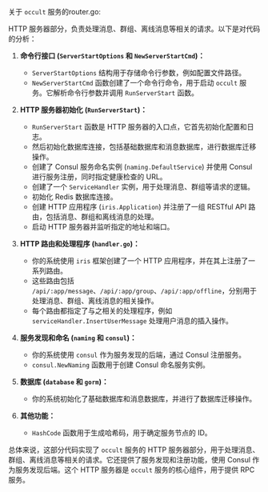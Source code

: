 关于 `occult` 服务的router.go:

HTTP 服务器部分，负责处理消息、群组、离线消息等相关的请求。以下是对代码的分析：

1. **命令行接口 (`ServerStartOptions` 和 `NewServerStartCmd`)：**
    - `ServerStartOptions` 结构用于存储命令行参数，例如配置文件路径。
    - `NewServerStartCmd` 函数创建了一个命令行命令，用于启动 `occult` 服务。它解析命令行参数并调用 `RunServerStart` 函数。

2. **HTTP 服务器初始化 (`RunServerStart`)：**
    - `RunServerStart` 函数是 HTTP 服务器的入口点，它首先初始化配置和日志。
    - 然后初始化数据库连接，包括基础数据库和消息数据库，进行数据库迁移操作。
    - 创建了 Consul 服务命名实例 (`naming.DefaultService`) 并使用 Consul 进行服务注册，同时指定健康检查的 URL。
    - 创建了一个 `ServiceHandler` 实例，用于处理消息、群组等请求的逻辑。
    - 初始化 Redis 数据库连接。
    - 创建 HTTP 应用程序 (`iris.Application`) 并注册了一组 RESTful API 路由，包括消息、群组和离线消息的处理。
    - 启动 HTTP 服务器并监听指定的地址和端口。

3. **HTTP 路由和处理程序 (`handler.go`)：**
    - 你的系统使用 `iris` 框架创建了一个 HTTP 应用程序，并在其上注册了一系列路由。
    - 这些路由包括 `/api/:app/message`、`/api/:app/group`、`/api/:app/offline`，分别用于处理消息、群组、离线消息的相关操作。
    - 每个路由都指定了与之相关的处理程序，例如 `serviceHandler.InsertUserMessage` 处理用户消息的插入操作。

4. **服务发现和命名 (`naming` 和 `consul`)：**
    - 你的系统使用 `consul` 作为服务发现的后端，通过 Consul 注册服务。
    - `consul.NewNaming` 函数用于创建 Consul 命名服务实例。

5. **数据库 (`database` 和 `gorm`)：**
    - 你的系统初始化了基础数据库和消息数据库，并进行了数据库迁移操作。

6. **其他功能：**
    - `HashCode` 函数用于生成哈希码，用于确定服务节点的 ID。

总体来说，这部分代码实现了 `occult` 服务的 HTTP 服务器部分，用于处理消息、群组、离线消息等相关的请求。它还提供了服务发现和注册功能，使用 Consul 作为服务发现后端。这个 HTTP 服务器是 `occult` 服务的核心组件，用于提供 RPC 服务。